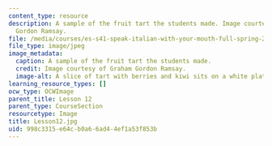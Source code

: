 ```yaml
---
content_type: resource
description: A sample of the fruit tart the students made. Image courtesy of Graham
  Gordon Ramsay.
file: /media/courses/es-s41-speak-italian-with-your-mouth-full-spring-2012/998c3315e64cb0a66ad44ef1a53f853b_Lesson12.jpg
file_type: image/jpeg
image_metadata:
  caption: A sample of the fruit tart the students made.
  credit: Image courtesy of Graham Gordon Ramsay.
  image-alt: A slice of tart with berries and kiwi sits on a white plate.
learning_resource_types: []
ocw_type: OCWImage
parent_title: Lesson 12
parent_type: CourseSection
resourcetype: Image
title: Lesson12.jpg
uid: 998c3315-e64c-b0a6-6ad4-4ef1a53f853b
---
```

